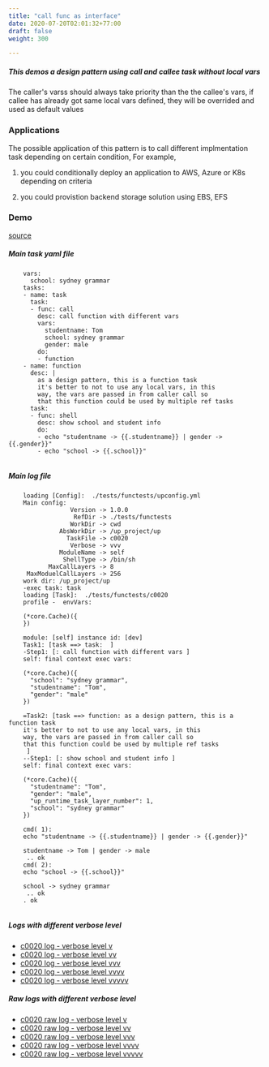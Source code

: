 ```yaml
---
title: "call func as interface"
date: 2020-07-20T02:01:32+77:00
draft: false
weight: 300

---
```


##### This demos a design pattern using call and callee task without local vars

The caller's varss should always take priority than the the callee's vars, if callee has already got same local vars defined, they will be overrided and used as default values


### Applications


The possible application of this pattern is to  call different implmentation task depending on certain condition, For example,

1. you could conditionally deploy an application to AWS, Azure or K8s depending on criteria

2. you could provistion backend storage solution using EBS, EFS











### Demo








[source](https://github.com/upcmd/up/blob/master/tests/functests/c0020.yml)

##### Main task yaml file
```
    vars:
      school: sydney grammar
    tasks:
    - name: task
      task:
      - func: call
        desc: call function with different vars
        vars:
          studentname: Tom
          school: sydney grammar
          gender: male
        do:
        - function
    - name: function
      desc: |
        as a design pattern, this is a function task
        it's better to not to use any local vars, in this
        way, the vars are passed in from caller call so
        that this function could be used by multiple ref tasks
      task:
      - func: shell
        desc: show school and student info
        do:
        - echo "studentname -> {{.studentname}} | gender -> {{.gender}}"
        - echo "school -> {{.school}}"
    
```
##### Main log file
```
    loading [Config]:  ./tests/functests/upconfig.yml
    Main config:
                 Version -> 1.0.0
                  RefDir -> ./tests/functests
                 WorkDir -> cwd
              AbsWorkDir -> /up_project/up
                TaskFile -> c0020
                 Verbose -> vvv
              ModuleName -> self
               ShellType -> /bin/sh
           MaxCallLayers -> 8
     MaxModuelCallLayers -> 256
    work dir: /up_project/up
    -exec task: task
    loading [Task]:  ./tests/functests/c0020
    profile -  envVars:
    
    (*core.Cache)({
    })
    
    module: [self] instance id: [dev]
    Task1: [task ==> task:  ]
    -Step1: [: call function with different vars ]
    self: final context exec vars:
    
    (*core.Cache)({
      "school": "sydney grammar",
      "studentname": "Tom",
      "gender": "male"
    })
    
    =Task2: [task ==> function: as a design pattern, this is a function task
    it's better to not to use any local vars, in this
    way, the vars are passed in from caller call so
    that this function could be used by multiple ref tasks
     ]
    --Step1: [: show school and student info ]
    self: final context exec vars:
    
    (*core.Cache)({
      "studentname": "Tom",
      "gender": "male",
      "up_runtime_task_layer_number": 1,
      "school": "sydney grammar"
    })
    
    cmd( 1):
    echo "studentname -> {{.studentname}} | gender -> {{.gender}}"
    
    studentname -> Tom | gender -> male
     .. ok
    cmd( 2):
    echo "school -> {{.school}}"
    
    school -> sydney grammar
     .. ok
    . ok
    
```


##### Logs with different verbose level
* [c0020 log - verbose level v](../../logs/c0020_v)
* [c0020 log - verbose level vv](../../logs/c0020_vv)
* [c0020 log - verbose level vvv](../../logs/c0020_vvvv)
* [c0020 log - verbose level vvvv](../../logs/c0020_vvvv)
* [c0020 log - verbose level vvvvv](../../logs/c0020_vvvvv)

##### Raw logs with different verbose level
* [c0020 raw log - verbose level v](../../reflogs/c0020_v.log)
* [c0020 raw log - verbose level vv](../../reflogs/c0020_vv.log)
* [c0020 raw log - verbose level vvv](../../reflogs/c0020_vvv.log)
* [c0020 raw log - verbose level vvvv](../../reflogs/c0020_vvvv.log)
* [c0020 raw log - verbose level vvvvv](../../reflogs/c0020_vvvvv.log)







